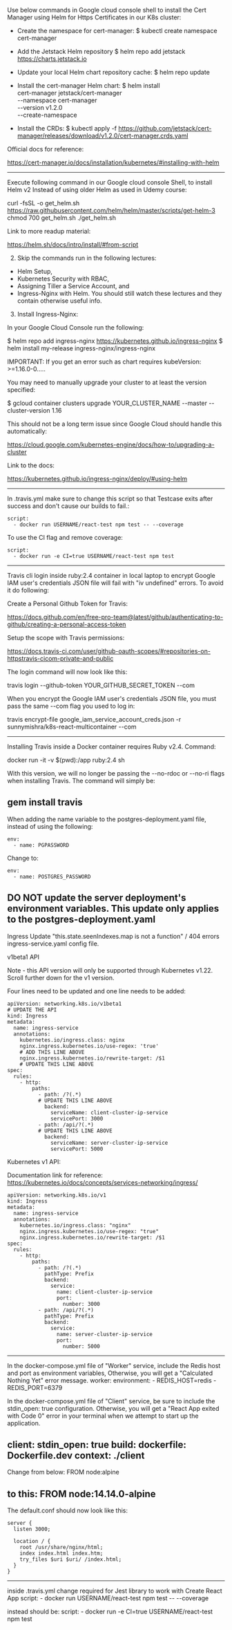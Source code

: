 Use below commands in Google cloud console shell to install the Cert Manager using Helm for Https Certificates in our K8s cluster:

- Create the namespace for cert-manager:
$ kubectl create namespace cert-manager

- Add the Jetstack Helm repository
$ helm repo add jetstack https://charts.jetstack.io

- Update your local Helm chart repository cache:
$ helm repo update

- Install the cert-manager Helm chart:
$ helm install \
	  cert-manager jetstack/cert-manager \
	  --namespace cert-manager \
	  --version v1.2.0 \
	  --create-namespace

- Install the CRDs:
$ kubectl apply -f https://github.com/jetstack/cert-manager/releases/download/v1.2.0/cert-manager.crds.yaml

Official docs for reference:

https://cert-manager.io/docs/installation/kubernetes/#installing-with-helm

------------------------
Execute following command in our Google cloud console Shell, to install Helm v2 Instead of using older Helm as used in Udemy course:

curl -fsSL -o get_helm.sh https://raw.githubusercontent.com/helm/helm/master/scripts/get-helm-3
chmod 700 get_helm.sh
./get_helm.sh

Link to more readup material:

https://helm.sh/docs/intro/install/#from-script

2. Skip the commands run in the following lectures:

- Helm Setup, 
- Kubernetes Security with RBAC, 
- Assigning Tiller a Service Account, and 
- Ingress-Nginx with Helm. 
You should still watch these lectures and they contain otherwise useful info. 

3. Install Ingress-Nginx:

In your Google Cloud Console run the following:

$ helm repo add ingress-nginx https://kubernetes.github.io/ingress-nginx
$ helm install my-release ingress-nginx/ingress-nginx


IMPORTANT: If you get an error such as chart requires kubeVersion: >=1.16.0-0.....

You may need to manually upgrade your cluster to at least the version specified:

$ gcloud container clusters upgrade  YOUR_CLUSTER_NAME --master --cluster-version 1.16

This should not be a long term issue since Google Cloud should handle this automatically:

https://cloud.google.com/kubernetes-engine/docs/how-to/upgrading-a-cluster

Link to the docs:

https://kubernetes.github.io/ingress-nginx/deploy/#using-helm

----------------------
In .travis.yml make sure to change this script so that Testcase exits after success and don't cause our builds to fail.:

    script:
      - docker run USERNAME/react-test npm test -- --coverage

To use the CI flag and remove coverage:

    script:
      - docker run -e CI=true USERNAME/react-test npm test
------------------------
Travis cli login inside ruby:2.4 container in local laptop to encrypt Google IAM user's credentials JSON file will fail with "iv undefined" errors. To avoid it do following:

Create a Personal Github Token for Travis:

https://docs.github.com/en/free-pro-team@latest/github/authenticating-to-github/creating-a-personal-access-token

Setup the scope with Travis permissions:

https://docs.travis-ci.com/user/github-oauth-scopes/#repositories-on-httpstravis-cicom-private-and-public

The login command will now look like this:

travis login --github-token YOUR_GITHUB_SECRET_TOKEN --com

When you encrypt the Google IAM user's credentials JSON file, you must pass the same --com flag you used to log in:

travis encrypt-file google_iam_service_account_creds.json -r sunnymishra/k8s-react-multicontainer --com
 

-------------------------
Installing Travis inside a Docker container requires Ruby v2.4. Command:

docker run -it -v $(pwd):/app ruby:2.4 sh

With this version, we will no longer be passing the --no-rdoc or --no-ri flags when installing Travis. The command will simply be:

gem install travis 
-------------------------
When adding the name variable to the postgres-deployment.yaml file, instead of using the following:

    env:
      - name: PGPASSWORD

Change to:

    env:
      - name: POSTGRES_PASSWORD

DO NOT update the server deployment's environment variables. This update only applies to the postgres-deployment.yaml
---------------------------
Ingress Update "this.state.seenIndexes.map is not a function" / 404 errors
ingress-service.yaml config file.

v1beta1 API

Note - this API version will only be supported through Kubernetes v1.22. Scroll further down for the v1 version.

Four lines need to be updated and one line needs to be added:

    apiVersion: networking.k8s.io/v1beta1
    # UPDATE THE API
    kind: Ingress
    metadata:
      name: ingress-service
      annotations:
        kubernetes.io/ingress.class: nginx
        nginx.ingress.kubernetes.io/use-regex: 'true'
        # ADD THIS LINE ABOVE
        nginx.ingress.kubernetes.io/rewrite-target: /$1
        # UPDATE THIS LINE ABOVE
    spec:
      rules:
        - http:
            paths:
              - path: /?(.*)
              # UPDATE THIS LINE ABOVE
                backend:
                  serviceName: client-cluster-ip-service
                  servicePort: 3000
              - path: /api/?(.*)
              # UPDATE THIS LINE ABOVE
                backend:
                  serviceName: server-cluster-ip-service
                  servicePort: 5000

Kubernetes v1 API:

Documentation link for reference: https://kubernetes.io/docs/concepts/services-networking/ingress/

    apiVersion: networking.k8s.io/v1
    kind: Ingress
    metadata:
      name: ingress-service
      annotations:
        kubernetes.io/ingress.class: "nginx"
        nginx.ingress.kubernetes.io/use-regex: "true"
        nginx.ingress.kubernetes.io/rewrite-target: /$1
    spec:
      rules:
        - http:
            paths:
              - path: /?(.*)
                pathType: Prefix
                backend:
                  service:
                    name: client-cluster-ip-service
                    port:
                      number: 3000
              - path: /api/?(.*)
                pathType: Prefix
                backend:
                  service:
                    name: server-cluster-ip-service
                    port:
                      number: 5000


---------------------------
In the docker-compose.yml file of "Worker" service, include the Redis host and port as environment variables, Otherwise, you will get a "Calculated Nothing Yet" error message.
	worker:
		environment:
		  - REDIS_HOST=redis
		  - REDIS_PORT=6379
	  
In the docker-compose.yml file of "Client" service, be sure to include the stdin_open: true configuration. Otherwise, you will get a "React App exited with Code 0" error in your terminal when we attempt to start up the application.

  client:
    stdin_open: true
    build:
      dockerfile: Dockerfile.dev
      context: ./client
---------------
Change from below:
	FROM node:alpine

to this:
	FROM node:14.14.0-alpine
---------------
The default.conf should now look like this:

    server {
      listen 3000;
     
      location / {
        root /usr/share/nginx/html;
        index index.html index.htm;
        try_files $uri $uri/ /index.html;
      }
    }
----------------
inside .travis.yml change required for Jest library to work with Create React App
    script:
      - docker run USERNAME/react-test npm test -- --coverage

instead should be:
    script:
      - docker run -e CI=true USERNAME/react-test npm test